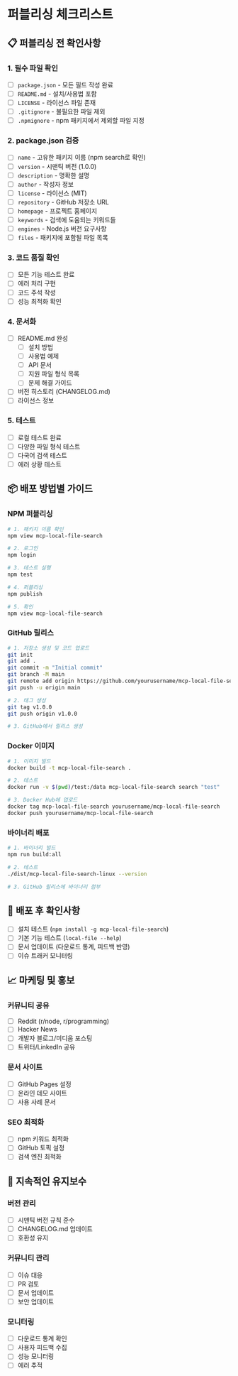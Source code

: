# 퍼블리싱 체크리스트

## 📋 퍼블리싱 전 확인사항

### 1. **필수 파일 확인**
- [ ] `package.json` - 모든 필드 작성 완료
- [ ] `README.md` - 설치/사용법 포함
- [ ] `LICENSE` - 라이선스 파일 존재
- [ ] `.gitignore` - 불필요한 파일 제외
- [ ] `.npmignore` - npm 패키지에서 제외할 파일 지정

### 2. **package.json 검증**
- [ ] `name` - 고유한 패키지 이름 (npm search로 확인)
- [ ] `version` - 시맨틱 버전 (1.0.0)
- [ ] `description` - 명확한 설명
- [ ] `author` - 작성자 정보
- [ ] `license` - 라이선스 (MIT)
- [ ] `repository` - GitHub 저장소 URL
- [ ] `homepage` - 프로젝트 홈페이지
- [ ] `keywords` - 검색에 도움되는 키워드들
- [ ] `engines` - Node.js 버전 요구사항
- [ ] `files` - 패키지에 포함될 파일 목록

### 3. **코드 품질 확인**
- [ ] 모든 기능 테스트 완료
- [ ] 에러 처리 구현
- [ ] 코드 주석 작성
- [ ] 성능 최적화 확인

### 4. **문서화**
- [ ] README.md 완성
  - [ ] 설치 방법
  - [ ] 사용법 예제
  - [ ] API 문서
  - [ ] 지원 파일 형식 목록
  - [ ] 문제 해결 가이드
- [ ] 버전 히스토리 (CHANGELOG.md)
- [ ] 라이선스 정보

### 5. **테스트**
- [ ] 로컬 테스트 완료
- [ ] 다양한 파일 형식 테스트
- [ ] 다국어 검색 테스트
- [ ] 에러 상황 테스트

## 📦 배포 방법별 가이드

### NPM 퍼블리싱
```bash
# 1. 패키지 이름 확인
npm view mcp-local-file-search

# 2. 로그인
npm login

# 3. 테스트 실행
npm test

# 4. 퍼블리싱
npm publish

# 5. 확인
npm view mcp-local-file-search
```

### GitHub 릴리스
```bash
# 1. 저장소 생성 및 코드 업로드
git init
git add .
git commit -m "Initial commit"
git branch -M main
git remote add origin https://github.com/yourusername/mcp-local-file-search.git
git push -u origin main

# 2. 태그 생성
git tag v1.0.0
git push origin v1.0.0

# 3. GitHub에서 릴리스 생성
```

### Docker 이미지
```bash
# 1. 이미지 빌드
docker build -t mcp-local-file-search .

# 2. 테스트
docker run -v $(pwd)/test:/data mcp-local-file-search search "test"

# 3. Docker Hub에 업로드
docker tag mcp-local-file-search yourusername/mcp-local-file-search
docker push yourusername/mcp-local-file-search
```

### 바이너리 배포
```bash
# 1. 바이너리 빌드
npm run build:all

# 2. 테스트
./dist/mcp-local-file-search-linux --version

# 3. GitHub 릴리스에 바이너리 첨부
```

## 🎯 배포 후 확인사항

- [ ] 설치 테스트 (`npm install -g mcp-local-file-search`)
- [ ] 기본 기능 테스트 (`local-file --help`)
- [ ] 문서 업데이트 (다운로드 통계, 피드백 반영)
- [ ] 이슈 트래커 모니터링

## 📈 마케팅 및 홍보

### 커뮤니티 공유
- [ ] Reddit (r/node, r/programming)
- [ ] Hacker News
- [ ] 개발자 블로그/미디움 포스팅
- [ ] 트위터/LinkedIn 공유

### 문서 사이트
- [ ] GitHub Pages 설정
- [ ] 온라인 데모 사이트
- [ ] 사용 사례 문서

### SEO 최적화
- [ ] npm 키워드 최적화
- [ ] GitHub 토픽 설정
- [ ] 검색 엔진 최적화

## 🔄 지속적인 유지보수

### 버전 관리
- [ ] 시맨틱 버전 규칙 준수
- [ ] CHANGELOG.md 업데이트
- [ ] 호환성 유지

### 커뮤니티 관리
- [ ] 이슈 대응
- [ ] PR 검토
- [ ] 문서 업데이트
- [ ] 보안 업데이트

### 모니터링
- [ ] 다운로드 통계 확인
- [ ] 사용자 피드백 수집
- [ ] 성능 모니터링
- [ ] 에러 추적 